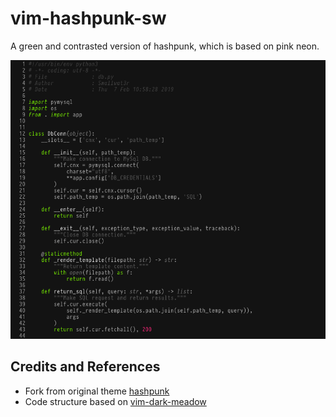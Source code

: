 # vim-hashpunk-sw
A green and contrasted version of hashpunk, which is based on pink neon.  

![Alt text](https://github.com/smallwat3r/vim-hashpunk-sw/blob/master/screenshot/python_ss.png)

## Credits and References ##
* Fork from original theme [hashpunk](https://github.com/abnt713/vim-hashpunk)
* Code structure based on [vim-dark-meadow](https://github.com/jliu2179/vim-dark-meadow)

